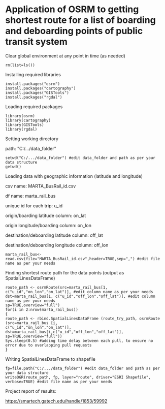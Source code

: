 # Application of OSRM to getting shortest route for a list of boarding and deboarding points of public transit system

Clear global environment at any point in time (as needed)
```{r}
rm(list=ls())
```
Installing required libraries
```{r}
install.packages("osrm")
install.packages("cartography")
install.packages("GISTools")
install.packages("rgdal")
```
Loading required packages
```{r}
library(osrm)
library(cartography)
library(GISTools)
library(rgdal)
```
Setting working directory

path: "C:/.../data_folder"
```{r}
setwd("C:/.../data_folder") #edit data_folder and path as per your data structure
getwd()
```
Loading data with geographic information (latitude and longitude)

csv name: MARTA_BusRail_id.csv

df name: marta_rail_bus

unique id for each trip: u_id

origin/boarding latitude column: on_lat

origin longitude/boarding column: on_lon

destination/deboarding latitude column: off_lat

destination/deboarding longitude column: off_lon

```{r}
marta_rail_bus<-read.csv(file="MARTA_BusRail_id.csv",header=TRUE,sep=",") #edit file name as per your needs
```
Finding shortest route path for the data points (output as SpatialLinesDataFrame)
```{r}
route_path <- osrmRoute(src=marta_rail_bus[1, c("u_id","on_lon","on_lat")], #edit column name as per your needs
dst=marta_rail_bus[1, c("u_id","off_lon","off_lat")], #edit column name as per your needs
sp=TRUE,overview="full")
for(i in 2:nrow(marta_rail_bus))
{
route_path <- rbind.SpatialLinesDataFrame (route_try_path, osrmRoute (src=marta_rail_bus [i,
c("u_id","on_lon","on_lat")],
dst=marta_rail_bus[i,c("u_id","off_lon","off_lat")],
sp=TRUE,overview="full"))
Sys.sleep(0.5) #adding time delay between each pull, to ensure no error due to overlapping pull requests
}
```
Writing SpatialLinesDataFrame to shapefile
```{r}
fp=file.path("C:/.../data_folder") #edit data_folder and path as per your data structure
writeOGR(route_path, fp, layer="route", driver="ESRI Shapefile", verbose=TRUE) #edit file name as per your needs
```

Project report of results:

https://smartech.gatech.edu/handle/1853/59992
